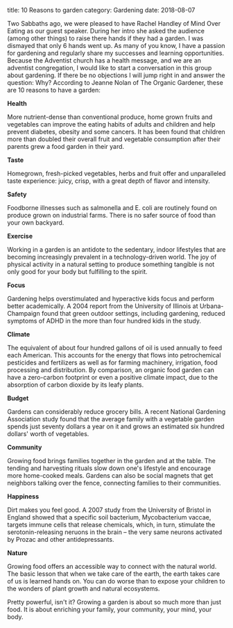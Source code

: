 title: 10 Reasons to garden
category: Gardening
date: 2018-08-07


Two Sabbaths ago, we were pleased to have Rachel Handley of Mind Over Eating as our guest speaker. During her intro she asked the audience (among other things) to raise there hands if they had a garden. I was dismayed that only 6 hands went up. As many of you know, I have a passion for gardening and regularly share my successes and learning opportunities. 
Because the Adventist church has a health message, and we are an adventist congregation, I would like to start a conversation in this group about gardening.  If there be no objections I will jump right in and answer the question: Why?
According to Jeanne Nolan of  The Organic Gardener, these are 10 reasons to have a garden:

**Health**

More nutrient-dense than conventional produce, home grown fruits and vegetables can improve the eating habits of adults and children and help prevent diabetes, obesity and some cancers. It has been  found that children more than doubled their overall fruit and vegetable consumption after their parents grew a food garden in their yard.

**Taste**

Homegrown, fresh-picked vegetables, herbs and fruit offer and unparalleled taste experience:  juicy, crisp, with a great depth of flavor and intensity.

**Safety**

Foodborne illnesses such as salmonella and E. coli are routinely found on produce grown on industrial farms. There is no safer source of food than your own backyard.

**Exercise**

Working in a garden is an antidote to the sedentary, indoor lifestyles that are becoming increasingly prevalent in a technology-driven world.  The joy of physical activity in a natural setting to produce something tangible is not only good for your body but fulfilling to the spirit.

**Focus**

Gardening helps overstimulated and hyperactive kids focus and perform better academically.  A 2004 report from the University of Illinois at Urbana-Champaign found that green outdoor settings, including gardening, reduced symptoms of ADHD in the more than four hundred kids in the study.

**Climate**

The equivalent of about four hundred gallons of oil is used annually to feed each American.  This accounts for the energy that flows into petrochemical pesticides and fertilizers as well as for farming machinery, irrigation, food processing and distribution.  By comparison, an organic food garden can have a zero-carbon footprint or even a positive climate impact, due to the absorption of carbon dioxide by its leafy plants.

**Budget**

Gardens can considerably reduce grocery bills.  A recent National Gardening Association study found that the average family with a vegetable garden spends just seventy dollars a year on it and grows an estimated six hundred dollars' worth of vegetables.

**Community**

Growing food brings families together in the garden and at the table.  The tending and harvesting rituals slow down one's lifestyle and encourage more home-cooked meals.  Gardens can also be social magnets that get neighbors talking over the fence, connecting families to their communities.

**Happiness**

Dirt makes you feel good.  A 2007 study from the University of Bristol in England showed that  a specific soil bacterium, Mycobacterium vaccae, targets immune cells that release chemicals, which, in turn, stimulate the serotonin-releasing neruons in the brain – the very same neurons activated by Prozac and other antidepressants.

**Nature**

Growing food offers an accessible way to connect with the natural world.  The basic lesson that when we take care of the earth, the earth takes care of us is learned hands on.  You can do worse than to expose your children to the wonders of plant growth and natural ecosystems.

Pretty powerful, isn't it?  Growing a garden is about so much more than just food.  It is about enriching your family, your community, your mind, your body. 

